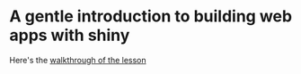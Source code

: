 # A gentle introduction to building web apps with shiny 

Here's the [walkthrough of the lesson](https://raw.githack.com/Delft-RCafe/resources/main/themes/intro_shiny/RCafe_shiny_notes.html)
